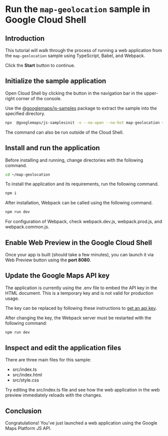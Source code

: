 # Run the `map-geolocation` sample in Google Cloud Shell

<walkthrough-tutorial-duration duration="10"/>

## Introduction

This tutorial will walk through the process of running a web application from
the `map-geolocation` sample using TypeScript, Babel, and Webpack.

Click the **Start** button to continue.

## Initialize the sample application

Open Cloud Shell by clicking the
<walkthrough-cloud-shell-icon></walkthrough-cloud-shell-icon> button in the
navigation bar in the upper-right corner of the console.

Use the [@googlemaps/js-samples](https://www.npmjs.com/package/@googlemaps/js-samples) package to 
extract the sample into the specified directory.

```bash
npx  @googlemaps/js-samplesinit -v --no-open --no-hot map-geolocation ~/map-geolocation
```

The command can also be run outside of the Cloud Shell.

## Install and run the application

Before installing and running, change directories with the following command.

```bash
cd ~/map-geolocation
```

To install the application and its requirements, run the following command.

```bash
npm i
```

After installation, Webpack can be called using the following command.

```bash
npm run dev
```

For configuration of Webpack, check
<walkthrough-editor-open-file filePath="map-geolocation/webpack.dev.js">webpack.dev.js</walkthrough-editor-open-file>,
<walkthrough-editor-open-file filePath="map-geolocation/webpack.prod.js">webpack.prod.js</walkthrough-editor-open-file>,
and
<walkthrough-editor-open-file filePath="map-geolocation/webpack.common.js">webpack.common.js</walkthrough-editor-open-file>.

## Enable Web Preview in the Google Cloud Shell

Once your app is built (should take a few minutes), you can launch it via
<walkthrough-spotlight-pointer target="cloudshell" spotlightId="devshell-web-preview-button">Web
Preview button</walkthrough-spotlight-pointer> using the **port 8080**.

## Update the Google Maps API key

The application is currently using the
<walkthrough-editor-open-file filePath="map-geolocation/.env">.env</walkthrough-editor-open-file>
file to embed the API key in the HTML document. This is a temporary key and is
not valid for production usage.

The key can be replaced by following these instructions to
[get an api key](https://developers.google.com/maps/documentation/javascript/get-api-key).

After changing the key, the Webpack server must be restarted with the following
command:

```bash
npm run dev
```

## Inspect and edit the application files

There are three main files for this sample:

*   <walkthrough-editor-open-file filePath="map-geolocation/src/index.ts">src/index.ts</walkthrough-editor-open-file>
*   <walkthrough-editor-open-file filePath="map-geolocation/src/index.html">src/index.html</walkthrough-editor-open-file>
*   <walkthrough-editor-open-file filePath="map-geolocation/src/style.css">src/style.css</walkthrough-editor-open-file>

Try editing the <walkthrough-editor-open-file filePath="map-geolocation/src/index.ts">src/index.ts</walkthrough-editor-open-file> file and see how the web application in the web preview immediately reloads with the changes.

## Conclusion

<walkthrough-conclusion-trophy></walkthrough-conclusion-trophy>

Congratulations! You've just launched a web application using the Google Maps
Platform JS API.
